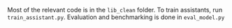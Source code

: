 Most of the relevant code is in the `lib_clean` folder. 
To train assistants, run `train_assistant.py`.
Evaluation and benchmarking is done in `eval_model.py`
